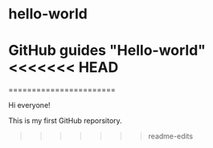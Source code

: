 # hello-world
GitHub guides "Hello-world"
<<<<<<< HEAD
=======

=======================

Hi everyone!

This is my first GitHub reporsitory.
>>>>>>> readme-edits
